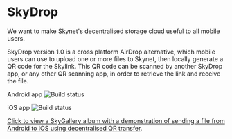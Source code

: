 # SkyDrop

We want to make Skynet's decentralised storage cloud useful to all mobile users.

SkyDrop version 1.0 is a cross platform AirDrop alternative, which mobile users can use to upload one or more files to Skynet, then locally generate a QR code for the Skylink. This QR code can be scanned by another SkyDrop app, or any other QR scanning app, in order to retrieve the link and receive the file.

Android app ![Build status](https://build.appcenter.ms/v0.1/apps/1cd210b4-00be-4c63-a322-2afc2db6b603/branches/main/badge)
  
iOS app ![Build status](https://build.appcenter.ms/v0.1/apps/7d69bbc9-723d-4bb1-b62f-4c2890c8ab45/branches/main/badge)

[Click to view a SkyGallery album with a demonstration of sending a file from Android to iOS using decentralised QR transfer](https://skygallery.hns.siasky.net/#/a/AAAk0Kqps6NnpZ8bTEnrFI_dpg57n0FwmdG0nyibZxqOhA).

